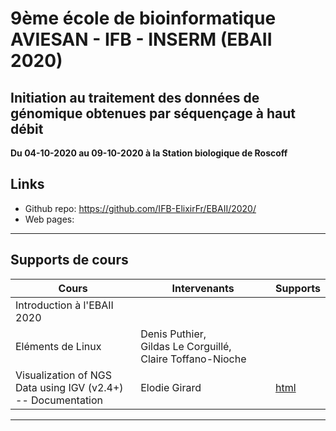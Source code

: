 
# 9ème école de bioinformatique AVIESAN - IFB - INSERM (EBAII 2020)

## Initiation au traitement des données de génomique obtenues par séquençage à haut débit

**Du 04-10-2020 au 09-10-2020 à la Station biologique de Roscoff**


## Links

- Github repo: <https://github.com/IFB-ElixirFr/EBAII/2020/>
- Web pages: 


****

## Supports de cours


| Cours | Intervenants | Supports |
|----------------------------------|--------------|----------|
| Introduction à l'EBAII 2020 |  |  |
| Eléments de Linux | Denis Puthier, Gildas Le Corguillé, Claire Toffano-Nioche | |
| Visualization of NGS Data using IGV (v2.4+) -- Documentation | Elodie Girard | [html](IGV/IGV.html) |


*****
